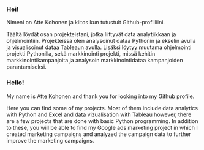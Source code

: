 ### Hei!
Nimeni on Atte Kohonen ja kiitos kun tutustuit Github-profiiliini. 

Täältä löydät osan projekteistani, jotka liittyvät data analytiikkaan ja ohjelmointiin. Projekteissa olen analysoinut dataa Pythonin ja ekselin avulla ja visualisoinut dataa Tableaun avulla. Lisäksi löytyy muutama ohjelmointi projekti Pythonilla, sekä markkinointi projekti, missä kehitin markkinointikampanjoita ja analysoin markkinointidataa kampanjoiden parantamiseksi. 

### Hello!

My name is Atte Kohonen and thank you for looking into my Github profile.

Here you can find some of my projects. Most of them include data analytics with Python and Excel and data vizualisation with Tableau however, there are a few projects that are done with basic Python programming. In addition to these, you will be able to find my Google ads marketing project in which I created marketing campaigns and analyzed the campaign data to further improve the marketing campaigns.




